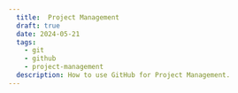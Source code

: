 ```yaml
---
  title:  Project Management
  draft: true
  date: 2024-05-21
  tags:
    - git
    - github
    - project-management
  description: How to use GitHub for Project Management.
---
```

